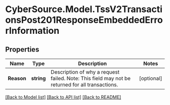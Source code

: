 # CyberSource.Model.TssV2TransactionsPost201ResponseEmbeddedErrorInformation
## Properties

Name | Type | Description | Notes
------------ | ------------- | ------------- | -------------
**Reason** | **string** | Description of why a request failed. Note: This field may not be returned for all transactions.  | [optional] 

[[Back to Model list]](../README.md#documentation-for-models) [[Back to API list]](../README.md#documentation-for-api-endpoints) [[Back to README]](../README.md)

